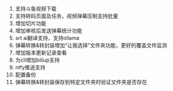 1. 支持斗鱼视频下载
2. 支持转码页面及任务，视频弹幕压制支持批量
3. 增加切片功能
4. 增加审核后发送弹幕统计功能
5. srt ai翻译支持，支持ollama
6. 弹幕转换&转封装增加“让我选择”文件夹功能，更好的覆盖文件监测
7. 增加版本更新记录查看
8. 为cli增加biliup支持
9. ntfy推送支持
10. 配置备份
11. 弹幕转换&转封装保存到特定文件夹时验证文件夹是否存在
